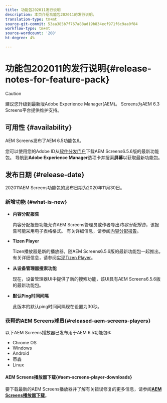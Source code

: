 ```yaml
---
title: 功能包202011发行说明
description: 本页介绍功能包202011的发行说明。
translation-type: tm+mt
source-git-commit: 53aa385b7f767a88ad19b834ecf971f6c9aa0f84
workflow-type: tm+mt
source-wordcount: '260'
ht-degree: 4%

---
```



# 功能包202011的发行说明{#release-notes-for-feature-pack}

>[!CAUTION]
>建议您升级到最新版Adobe Experience Manager(AEM)。 Screens为AEM 6.3 Screens平台提供维护支持。

## 可用性 {#availability}

AEM Screens发布了AEM 6.5功能包6。

您可以使用您的Adobe ID从[软件分发门户](https://experience.adobe.com/#/downloads/content/software-distribution/en/aem.html)下载AEM Screens6.5.6版的最新功能包。 导航到&#x200B;**Adobe Experience Manager**&#x200B;选项卡并搜索&#x200B;**屏幕**&#x200B;以获取最新功能包。

## 发布日期 {#release-date}

202011AEM Screens功能包的发布日期为2020年11月30日。

### 新增功能 {#what-is-new}

* **内容分配报告**

   内容分配报告功能允许AEM Screens管理员或作者导出&#x200B;*内容分配报告*，该报告可能采用电子表格格式。
有关详细信息，请参阅[内容分配报告](/help/user-guide/content-assignment-report.md)。


* **Tizen Player**

   Tizen播放器是新的播放器，随AEM Screens6.5.6版的最新功能包一起推出。
有关详细信息，请参阅[实现Tizen Player](/help/user-guide/tizen-player.md)。

* **从设备管理器搜索功能**

   现在，设备管理器UI中提供了新的搜索功能，该UI具有AEM Screens6.5.6版的最新功能包。

* **默认Ping时间间隔**

   此版本的默认ping时间间隔现在设置为30秒。

### 获释的AEM Screens球员{#released-aem-screens-players}

以下AEM Screens播放器已发布用于AEM 6.5功能包6:

* Chrome OS
* Windows
* Android
* 蒂森
* Linux

#### AEM Screens播放器下载{#aem-screens-player-downloads}

要下载最新的AEM Screens播放器并了解有关错误修复的更多信息，请参阅&#x200B;**[AEM Screens播放器下载](https://download.macromedia.com/screens/index.html)**。
